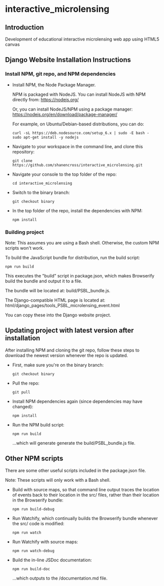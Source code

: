 # interactive_microlensing

## Introduction

Development of educational interactive microlensing web app using HTML5 canvas

## Django Website Installation Instructions

### Install NPM, git repo, and NPM dependencies

* Install NPM, the Node Package Manager.

  NPM is packaged with NodeJS. You can install NodeJS with NPM directly from:
  https://nodejs.org/

  Or, you can install NodeJS/NPM using a package manager:
  https://nodejs.org/en/download/package-manager/

  For example, on Ubuntu/Debian-based distributions, you can do:
  ```
  curl -sL https://deb.nodesource.com/setup_6.x | sudo -E bash -
  sudo apt-get install -y nodejs
  ```

* Navigate to your workspace in the command line, and clone this repository:
  ```
  git clone https://github.com/shanencross/interactive_microlensing.git
  ```

* Navigate your console to the top folder of the repo:
  ```
  cd interactive_microlensing
  ```

* Switch to the binary branch:
  ```
  git checkout binary
  ```

* In the top folder of the repo, install the dependencies with NPM:
  ```
  npm install
  ```

### Building project

Note: This assumes you are using a Bash shell. Otherwise, the custom NPM
scripts won't work.

To build the JavaScript bundle for distribution, run the build script:
```
npm run build
```
This executes the "build" script in package.json, which makes Browserify build
the bundle and output it to a file.

The bundle will be located at:
build/PSBL_bundle.js.

The Django-compatible HTML page is located at:
html/django_pages/tools_PSBL_microlensing_event.html

You can copy these into the Django website project.

## Updating project with latest version after installation

After installing NPM and cloning the git repo, follow these steps to download
the newest version whenever the repo is updated.

* First, make sure you're on the binary branch:
  ```
  git checkout binary
  ```

* Pull the repo:
  ```
  git pull
  ```

* Install NPM dependencies again (since dependencies may have changed):
  ```
  npm install
  ```

* Run the NPM build script:
  ```
  npm run build
  ```
  ...which will generate generate the build/PSBL_bundle.js file.

## Other NPM scripts

There are some other useful scripts included in the package.json file.

Note: These scripts will only work with a Bash shell.

* Build with source maps, so that command line output traces the location of
  events back to their location in the src/ files, rather than their location
  in the Browserify bundle:
  ```
  npm run build-debug
  ```

* Run Watchify, which continually builds the Browserify bundle whenever the
  src/ code is modified:
  ```
  npm run watch
  ```
* Run Watchify with source maps:
  ```
  npm run watch-debug
  ```
* Build the in-line JSDoc documentation:
  ```
  npm run build-doc
  ```
  ...which outputs to the /documentation.md file.
